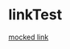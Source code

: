 # linkTest

[mocked link](https://detal-alfa.nib.fortisbank.com.pl/moje-wnioski/kredyt-gotowkowy?pId=none&appId=none&subId=chat)

